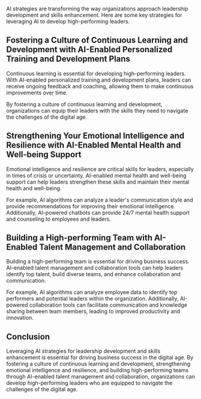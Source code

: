 

AI strategies are transforming the way organizations approach leadership development and skills enhancement. Here are some key strategies for leveraging AI to develop high-performing leaders.

Fostering a Culture of Continuous Learning and Development with AI-Enabled Personalized Training and Development Plans
----------------------------------------------------------------------------------------------------------------------

Continuous learning is essential for developing high-performing leaders. With AI-enabled personalized training and development plans, leaders can receive ongoing feedback and coaching, allowing them to make continuous improvements over time.

By fostering a culture of continuous learning and development, organizations can equip their leaders with the skills they need to navigate the challenges of the digital age.

Strengthening Your Emotional Intelligence and Resilience with AI-Enabled Mental Health and Well-being Support
-------------------------------------------------------------------------------------------------------------

Emotional intelligence and resilience are critical skills for leaders, especially in times of crisis or uncertainty. AI-enabled mental health and well-being support can help leaders strengthen these skills and maintain their mental health and well-being.

For example, AI algorithms can analyze a leader's communication style and provide recommendations for improving their emotional intelligence. Additionally, AI-powered chatbots can provide 24/7 mental health support and counseling to employees and leaders.

Building a High-performing Team with AI-Enabled Talent Management and Collaboration
-----------------------------------------------------------------------------------

Building a high-performing team is essential for driving business success. AI-enabled talent management and collaboration tools can help leaders identify top talent, build diverse teams, and enhance collaboration and communication.

For example, AI algorithms can analyze employee data to identify top performers and potential leaders within the organization. Additionally, AI-powered collaboration tools can facilitate communication and knowledge sharing between team members, leading to improved productivity and innovation.

Conclusion
----------

Leveraging AI strategies for leadership development and skills enhancement is essential for driving business success in the digital age. By fostering a culture of continuous learning and development, strengthening emotional intelligence and resilience, and building high-performing teams through AI-enabled talent management and collaboration, organizations can develop high-performing leaders who are equipped to navigate the challenges of the digital age.
